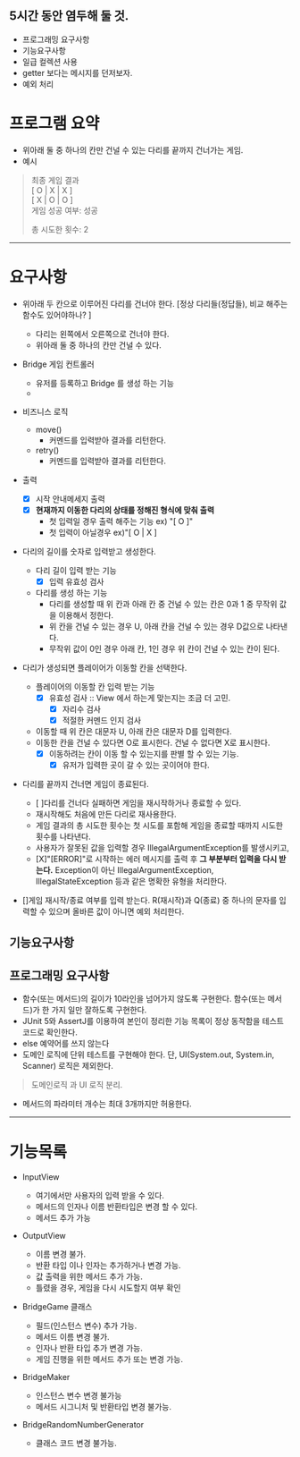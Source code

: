 ## 5시간 동안 염두해 둘 것.
- 프로그래밍 요구사항
- 기능요구사항
- 일급 컬렉션 사용
- getter 보다는 메시지를 던저보자.
- 예외 처리
# 프로그램 요약
- 위아래 둘 중 하나의 칸만 건널 수 있는 다리를 끝까지 건너가는 게임.
- 예시 
> 최종 게임 결과<br>
[ O | X | X ] <br>
[ X | O | O ] <br>
>게임 성공 여부: 성공
> 
>총 시도한 횟수: 2
---
# 요구사항
- 위아래 두 칸으로 이루어진 다리를 건너야 한다. [정상 다리들(정답들), 비교 해주는 함수도 있어야하나? ]
  - 다리는 왼쪽에서 오른쪽으로 건너야 한다. 
  - 위아래 둘 중 하나의 칸만 건널 수 있다.

- Bridge 게임 컨트롤러 
  - 유저를 등록하고 Bridge 를 생성 하는 기능
  - 
- 비즈니스 로직 
  - move() 
    - 커멘드를 입력받아 결과를 리턴한다.
  - retry() 
    - 커멘드를 입력받아 결과를 리턴한다.

- 출력 
  - [X] 시작 안내메세지 출력 
  - [X] **현재까지 이동한 다리의 상태를 정해진 형식에 맞춰 출력**
    - 첫 입력일 경우 출력 해주는 기능 ex) "[ O ]"
    - 첫 입력이 아닐경우 ex)"[ O | X ]
    
- 다리의 길이를 숫자로 입력받고 생성한다. 
  - 다리 길이 입력 받는 기능 
    - [X] 입력 유효성 검사
  - 다리를 생성 하는 기능 
    - 다리를 생성할 때 위 칸과 아래 칸 중 건널 수 있는 칸은 0과 1 중 무작위 값을 이용해서 정한다.
    - 위 칸을 건널 수 있는 경우 U, 아래 칸을 건널 수 있는 경우 D값으로 나타낸다.
    - 무작위 값이 0인 경우 아래 칸, 1인 경우 위 칸이 건널 수 있는 칸이 된다.

- 다리가 생성되면 플레이어가 이동할 칸을 선택한다.
  - 플레이어의 이동할 칸 입력 받는 기능 
    - [X] 유효성 검사 :: View 에서 하는게 맞는지는 조금 더 고민.
      - [X] 자리수 검사
      - [X] 적절한 커멘드 인지 검사
  - 이동할 때 위 칸은 대문자 U, 아래 칸은 대문자 D를 입력한다.
  - 이동한 칸을 건널 수 있다면 O로 표시한다. 건널 수 없다면 X로 표시한다.
    - [X] 이동하려는 칸이 이동 할 수 있는지를 판별 할 수 있는 기능.
      - [X] 유저가 입력한 곳이 갈 수 있는 곳이어야 한다.
      
- 다리를 끝까지 건너면 게임이 종료된다.
  - [ ]다리를 건너다 실패하면 게임을 재시작하거나 종료할 수 있다.
  - 재시작해도 처음에 만든 다리로 재사용한다.
  - 게임 결과의 총 시도한 횟수는 첫 시도를 포함해 게임을 종료할 때까지 시도한 횟수를 나타낸다.
  - 사용자가 잘못된 값을 입력할 경우 IllegalArgumentException를 발생시키고, 
  - [X]"[ERROR]"로 시작하는 에러 메시지를 출력 후 **그 부분부터 입력을 다시 받는다.**
    Exception이 아닌 IllegalArgumentException, IllegalStateException 등과 같은 명확한 유형을 처리한다.

- []게임 재시작/종료 여부를 입력 받는다. R(재시작)과 Q(종료) 중 하나의 문자를 입력할 수 있으며 올바른 값이 아니면 예외 처리한다.
## 기능요구사항
## 프로그래밍 요구사항
- 함수(또는 메서드)의 길이가 10라인을 넘어가지 않도록 구현한다. 함수(또는 메서드)가 한 가지 일만 잘하도록 구현한다.
- JUnit 5와 AssertJ를 이용하여 본인이 정리한 기능 목록이 정상 동작함을 테스트 코드로 확인한다.
- else 예약어를 쓰지 않는다
- 도메인 로직에 단위 테스트를 구현해야 한다. 단, UI(System.out, System.in, Scanner) 로직은 제외한다. 
> 도메인로직 과 UI 로직 분리.
- 메서드의 파라미터 개수는 최대 3개까지만 허용한다.
---
# 기능목록

- InputView 
  - 여기에서만 사용자의 입력 받을 수 있다.
  - 메서드의 인자나 이름 반환타입은 변경 할 수 있다.
  - 메서드 추가 가능

- OutputView
  - 이름 변경 불가.
  - 반환 타입 이나 인자는 추가하거나 변경 가능.
  - 값 출력을 위한 메서드 추가 가능.
  - 틀렸을 경우, 게임을 다시 시도할지 여부 확인 

- BridgeGame 클래스
  - 필드(인스턴스 변수) 추가 가능.
  - 메서드 이름 변경 불가.
  - 인자나 반환 타입 추가 변경 가능.
  - 게임 진행을 위한 메서드 추가 또는 변경 가능.

- BridgeMaker
  - 인스턴스 변수 변경 불가능
  - 메서드 시그니처 및 반환타입 변경 불가능.
- BridgeRandomNumberGenerator
  - 클래스 코드 변경 불가능.